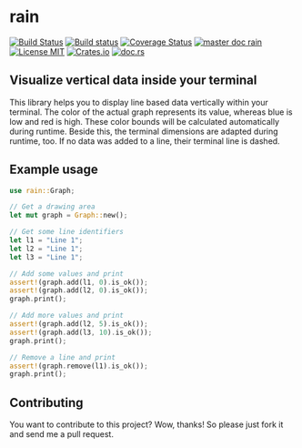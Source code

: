 # rain
[![Build Status](https://travis-ci.org/saschagrunert/rain.svg)](https://travis-ci.org/saschagrunert/rain) [![Build status](https://ci.appveyor.com/api/projects/status/syxkq6e3mr836raf?svg=true)](https://ci.appveyor.com/project/saschagrunert/rain) [![Coverage Status](https://coveralls.io/repos/github/saschagrunert/rain/badge.svg)](https://coveralls.io/github/saschagrunert/rain?branch=master) [![master doc rain](https://img.shields.io/badge/master_doc-rain-blue.svg)](https://saschagrunert.github.io/rain) [![License MIT](https://img.shields.io/badge/license-MIT-blue.svg)](https://github.com/saschagrunert/rain/blob/master/LICENSE) [![Crates.io](https://img.shields.io/crates/v/rain.svg)](https://crates.io/crates/rain) [![doc.rs](https://docs.rs/rain/badge.svg)](https://docs.rs/rain)
## Visualize vertical data inside your terminal
This library helps you to display line based data vertically within your terminal. The color of the actual graph
represents its value, whereas blue is low and red is high. These color bounds will be calculated automatically during
runtime. Beside this, the terminal dimensions are adapted during runtime, too. If no data was added to a line, their
terminal line is dashed.


## Example usage

```rust
use rain::Graph;

// Get a drawing area
let mut graph = Graph::new();

// Get some line identifiers
let l1 = "Line 1";
let l2 = "Line 1";
let l3 = "Line 1";

// Add some values and print
assert!(graph.add(l1, 0).is_ok());
assert!(graph.add(l2, 0).is_ok());
graph.print();

// Add more values and print
assert!(graph.add(l2, 5).is_ok());
assert!(graph.add(l3, 10).is_ok());
graph.print();

// Remove a line and print
assert!(graph.remove(l1).is_ok());
graph.print();
```

## Contributing
You want to contribute to this project? Wow, thanks! So please just fork it and send me a pull request.
